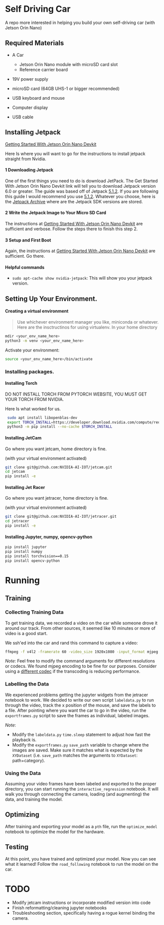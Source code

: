 # Self Driving Car
A repo more interested in helping you build your own self-driving car (with Jetson Orin Nano)

## Required Materials
- A Car  
   - Jetson Orin Nano module with microSD card slot
   - Reference carrier board

 - 19V power supply 
 - microSD card (64GB UHS-1 or bigger recommended)
 - USB keyboard and mouse
 - Computer display
 - USB cable

## Installing Jetpack
[Getting Started With Jetson Orin Nano Devkit](https://developer.nvidia.com/embedded/learn/get-started-jetson-orin-nano-devkit)

Here Is where you will want to go for the instructions to install jetpack straight from Nvidia.
#### 1 Downloading Jetpack
One of the first things you need to do is download JetPack. 
The Get Started With Jetson Orin Nano Devkit link will tell you to download Jetpack version 6.0 or greater.
The guide was based off of Jetpack 
[5.1.2](https://developer.nvidia.com/embedded/jetpack-sdk-512). 
If you are following this guide I would recommend you use 
[5.1.2](https://developer.nvidia.com/embedded/jetpack-sdk-512).
Whatever you choose, here is the 
[Jetpack Archive](https://developer.nvidia.com/embedded/jetpack-archive) 
where are the Jetpack SDK versions are stored. 

#### 2 Write the Jetpack Image to Your Micro SD Card
The instructions at [Getting Started With Jetson Orin Nano Devkit](https://developer.nvidia.com/embedded/learn/get-started-jetson-orin-nano-devkit)
are sufficient and verbose. Follow the steps there to finish this step 2. 

#### 3 Setup and First Boot
Again, the instructions at [Getting Started With Jetson Orin Nano Devkit](https://developer.nvidia.com/embedded/learn/get-started-jetson-orin-nano-devkit)
are sufficient. Go there. 

#### Helpful commands
- `sudo apt-cache show nvidia-jetpack`: This will show you your jetpack version. 


## Setting Up Your Environment. 
#### Creating a virtual environment
> Use whichever environment manager you like, miniconda or whatever. Here are the insctructinos for using virtualenv.
 In your home directory
 ```bash
 mdir <your_env_name_here>
 python3 -m venv <your_env_name_here>
 ```
 Activate your environment:
 ```bash
 source <your_env_name_here>/bin/activate
 ```

### Installing packages. 
#### Installing Torch
DO NOT INSTALL TORCH FROM PYTORCH WEBSITE, YOU MUST GET YOUR TORCH FROM NVIDIA.

Here Is what worked for us. 
```bash
 sudo apt install libopenblas-dev
 export TORCH_INSTALL=https://developer.download.nvidia.com/compute/redist/jp/v51/pytorch/torch-1.14.0a0+44dac51c.nv23.01-cp38-cp38-linux_aarch64.whl
 python3 -m pip install --no-cache $TORCH_INSTALL
 ```
#### Installing JetCam 
Go where you want jetcam, home directory is fine. 
 
(with your virtual environment activated)
 ```bash
 git clone git@github.com:NVIDIA-AI-IOT/jetcam.git
 cd jetcam
 pip install -e
 ```
#### Installing Jet Racer
Go where you want jetracer, home directory is fine. 
 
(with your virtual environment activated)
 ```bash
 git clone git@github.com:NVIDIA-AI-IOT/jetracer.git
 cd jetracer
 pip install -e
 ```
#### Installing Jupyter, numpy, opencv-python
 ```bash
 pip install jupyter
 pip install numpy
 pip install torchvision==0.15
 pip install opencv-python
 ```

# Running
## Training
### Collecting Training Data
To get training data, we recorded a video on the car while someone drove it around our track. From other sources, it seemed like 10 minutes or more of video is a good start.

We ssh'ed into the car and rand this command to capture a video:
```bash
ffmpeg -f v4l2 -framerate 60 -video_size 1920x1080 -input_format mjpeg -i /dev/video0 -c copy mjpeg.mkv
```

*Note*: Feel free to modify the command arguments for different resolutions or codecs. We found mjpeg encoding to be fine for our purposes. Consider using a [different codec](https://stackoverflow.com/questions/21216650/ffmpeg-how-to-save-input-camera-stream-into-the-file-with-the-same-codec-format) if the transcoding is reducing performance.

### Labelling the Data
We experienced problems getting the jupyter widgets from the jetracer notebook to work. We decided to write our own script `labeldata.py` to run through the video, track the x position of the mouse, and save the labels to a file. After pointing where you want the car to go in the video, run the `exportframes.py` script to save the frames as individual, labeled images.

*Note*:
- Modify the `labeldata.py` `time.sleep` statement to adjust how fast the playback is.
- Modify the `exportframes.py` `save_path` variable to change where the images are saved. Make sure it matches what is expected by the `XYDataset` (i.e. `save_path` matches the arguments to `XYDataset`: path+category).

### Using the Data
Assuming your video frames have been labeled and exported to the proper directory, you can start running the `interactive_regression` notebook. It will walk you through connecting the camera, loading (and augmenting) the data, and training the model.

## Optimizing
After training and exporting your model as a `pth` file, run the `optimize_model` notebook to optimize the model for the hardware.

## Testing
At this point, you have trained and optimized your model. Now you can see what it learned! Follow the `road_following` notebook to run the model on the car.

# TODO
- Modify jetcam instructions or incorporate modified version into code
- Finish reformatting/cleaning jupyter notebooks
- Troubleshooting section, specifically having a rogue kernel binding the camera.
